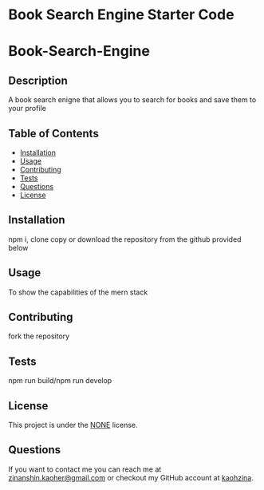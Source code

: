 # Book Search Engine Starter Code
# Book-Search-Engine 
 
## Description
A book search enigne that allows you to search for books and save them to your profile

## Table of Contents
* [Installation](#installation)
* [Usage](#usage)
* [Contributing](#contributing)
* [Tests](#tests)
* [Questions](#questions)
* [License](#license)   

## Installation
npm i, clone copy or download the repository from the github provided below

## Usage
To show the capabilities of the mern stack 

## Contributing
fork the repository 

## Tests
npm run build/npm run develop

## License
This project is under the [NONE](https://opensource.org/licenses/NONE) license.

## Questions
If you want to contact me you can reach me at zinanshin.kaoher@gmail.com or checkout my GitHub account at [kaohzina](https://github.com/kaohzina).
